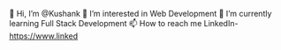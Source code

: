 👋 Hi, I’m @Kushank
👀 I’m interested in Web Development
🌱 I’m currently learning Full Stack Development
📫 How to reach me LinkedIn- https://www.linked
